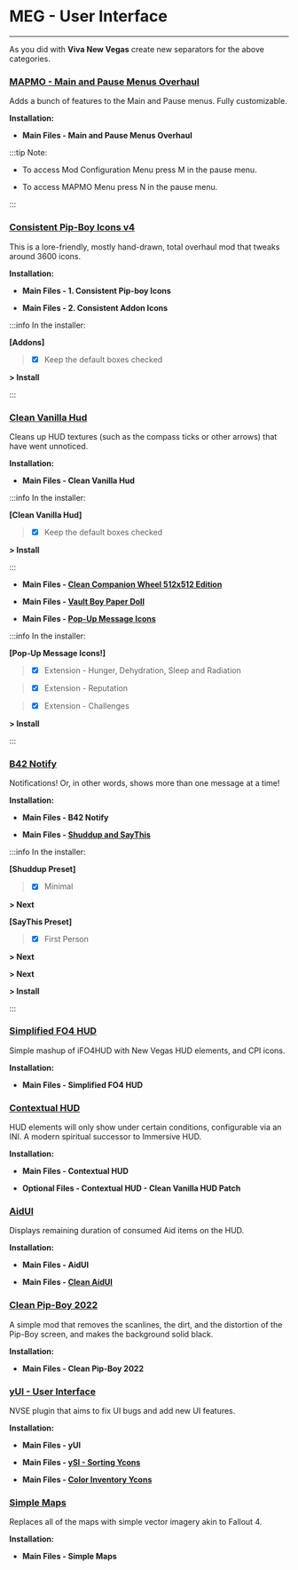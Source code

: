 # MEG - User Interface

---

As you did with **Viva New Vegas** create new separators for the above categories.

### [MAPMO - Main and Pause Menus Overhaul](https://www.nexusmods.com/newvegas/mods/74365)

Adds a bunch of features to the Main and Pause menus. Fully customizable.

**Installation:**

- **Main Files - Main and Pause Menus Overhaul**

:::tip Note:

- To access Mod Configuration Menu press M in the pause menu.

- To access MAPMO Menu press N in the pause menu.

:::


### [Consistent Pip-Boy Icons v4](https://www.nexusmods.com/newvegas/mods/65046)

This is a lore-friendly, mostly hand-drawn, total overhaul mod that tweaks around 3600 icons.

**Installation:**

- **Main Files - 1. Consistent Pip-boy Icons**

- **Main Files - 2. Consistent Addon Icons**

:::info In the installer:

**[Addons]**

> - [x] Keep the default boxes checked

**> Install**

:::


### [Clean Vanilla Hud](https://www.nexusmods.com/newvegas/mods/70001)

Cleans up HUD textures (such as the compass ticks or other arrows) that have went unnoticed.

**Installation:**

- **Main Files - Clean Vanilla Hud**

:::info In the installer:

**[Clean Vanilla Hud]**

> - [x] Keep the default boxes checked

**> Install**

:::

- **Main Files - [Clean Companion Wheel 512x512 Edition](https://www.nexusmods.com/newvegas/mods/70486?tab=files)**

- **Main Files - [Vault Boy Paper Doll](https://www.nexusmods.com/newvegas/mods/76966?tab=files)**

- **Main Files - [Pop-Up Message Icons](https://www.nexusmods.com/newvegas/mods/76516?tab=files)**

:::info In the installer:

**[Pop-Up Message Icons!]**

> - [x] Extension - Hunger, Dehydration, Sleep and Radiation

> - [x] Extension - Reputation
 
> - [x] Extension - Challenges

**> Install**

:::


### [B42 Notify](https://www.nexusmods.com/newvegas/mods/80085)

Notifications! Or, in other words, shows more than one message at a time!

**Installation:**

- **Main Files - B42 Notify**

- **Main Files - [Shuddup and SayThis](https://www.nexusmods.com/newvegas/mods/83666?tab=files)**

:::info In the installer:

**[Shuddup Preset]**

> - [x] Minimal

**> Next**

**[SayThis Preset]**

> - [x] First Person

**> Next**

**> Next**

**> Install**

:::


### [Simplified FO4 HUD](https://www.nexusmods.com/newvegas/mods/75634)

Simple mashup of iFO4HUD with New Vegas HUD elements, and CPI icons.

**Installation:**

- **Main Files - Simplified FO4 HUD**


### [Contextual HUD](https://www.nexusmods.com/newvegas/mods/77631)

HUD elements will only show under certain conditions, configurable via an INI. A modern spiritual successor to Immersive HUD.

**Installation:**

- **Main Files - Contextual HUD**

- **Optional Files - Contextual HUD - Clean Vanilla HUD Patch**


### [AidUI](https://www.nexusmods.com/newvegas/mods/77782)

Displays remaining duration of consumed Aid items on the HUD.

**Installation:**

- **Main Files - AidUI**

- **Main Files - [Clean AidUI](https://www.nexusmods.com/newvegas/mods/81841)**


### [Clean Pip-Boy 2022](https://www.nexusmods.com/newvegas/mods/75414)

A simple mod that removes the scanlines, the dirt, and the distortion of the Pip-Boy screen, and makes the background solid black.

**Installation:**

- **Main Files - Clean Pip-Boy 2022**


### [yUI - User Interface](https://www.nexusmods.com/newvegas/mods/74357)

NVSE plugin that aims to fix UI bugs and add new UI features.

**Installation:**

- **Main Files - yUI**

- **Main Files - [ySI - Sorting Ycons](https://www.nexusmods.com/newvegas/mods/74358)**

- **Main Files - [Color Inventory Ycons](https://www.nexusmods.com/newvegas/mods/78674?tab=files)**


### [Simple Maps](https://www.nexusmods.com/newvegas/mods/83902)

Replaces all of the maps with simple vector imagery akin to Fallout 4.

**Installation:**

- **Main Files - Simple Maps**

